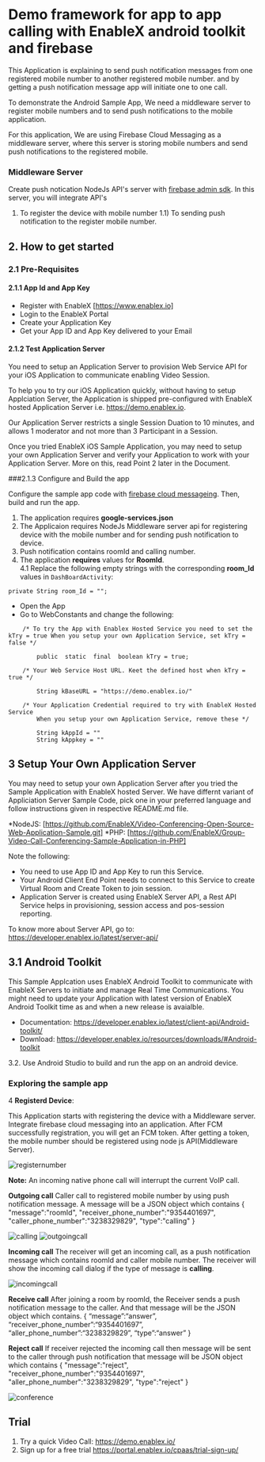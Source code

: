 # Demo framework for app to app calling with EnableX android toolkit and firebase 

This Application is explaining to send push notification messages from one registered mobile number to another registered mobile number. and by getting a push notification message app will initiate one to one call.

To demonstrate the Android Sample App, We need a middleware server to register mobile numbers and to send push notifications to the mobile application.

For this application, We are using Firebase Cloud Messaging as a middleware server, where this server is storing mobile numbers and send push notifications to the registered mobile.

### Middleware Server
Create push notication NodeJs API's server with [firebase admin sdk](https://firebase.google.com/docs/admin/setup). In this server, you will integrate API's 
1)    To register the device with mobile number 
1.1) To sending push notification to the register mobile number.

## 2. How to get started

### 2.1 Pre-Requisites

#### 2.1.1 App Id and App Key 

* Register with EnableX [https://www.enablex.io] 
* Login to the EnableX Portal
* Create your Application Key
* Get your App ID and App Key delivered to your Email

#### 2.1.2 Test Application Server

You need to setup an Application Server to provision Web Service API for your iOS Application to communicate enabling Video Session. 

To help you to try our iOS Application quickly, without having to setup Applciation Server, the Application is shipped pre-configured with EnableX hosted Application Server i.e. https://demo.enablex.io. 

Our Application Server restricts a single Session Duation to 10 minutes, and allows 1 moderator and not more than 3 Participant in a Session.

Once you tried EnableX iOS Sample Application, you may need to setup your own  Application Server and verify your Application to work with your Application Server.  More on this, read Point 2 later in the Document.

###2.1.3 Configure and Build the app

Configure the sample app code with [firebase cloud messageing](https://firebase.google.com/docs/android/setup). Then, build and run the app.
1. The application requires **google-services.json**
2. The Applicaion requires NodeJs Middleware server api for registering device with the mobile number and for sending push notification to device.
3. Push notification contains roomId and calling number.
2. The application **requires** values for **RoomId**.\
4.1 Replace the following empty strings with the corresponding **room_Id** values in `DashBoardActivity`:
```
private String room_Id = "";
```

* Open the App
* Go to WebConstants and change the following:
``` 
    /* To try the App with Enablex Hosted Service you need to set the kTry = true When you setup your own Application Service, set kTry = false */
        
        public  static  final  boolean kTry = true;
        
    /* Your Web Service Host URL. Keet the defined host when kTry = true */
    
        String kBaseURL = "https://demo.enablex.io/"
        
    /* Your Application Credential required to try with EnableX Hosted Service
        When you setup your own Application Service, remove these */
        
        String kAppId = ""  
        String kAppkey = ""  
 ```
 
 
 ## 3 Setup Your Own Application Server

 You may need to setup your own Application Server after you tried the Sample Application with EnableX hosted Server. We have differnt variant of Appliciation Server Sample Code, pick one in your preferred language and follow instructions given in respective README.md file.

 *NodeJS: [https://github.com/EnableX/Video-Conferencing-Open-Source-Web-Application-Sample.git]
 *PHP: [https://github.com/EnableX/Group-Video-Call-Conferencing-Sample-Application-in-PHP]

 Note the following:

 * You need to use App ID and App Key to run this Service.
 * Your Android Client End Point needs to connect to this Service to create Virtual Room and Create Token to join session.
 * Application Server is created using EnableX Server API, a Rest API Service helps in provisioning, session access and pos-session reporting.  

 To know more about Server API, go to:
 https://developer.enablex.io/latest/server-api/
 
 ## 3.1 Android Toolkit

 This Sample Applcation uses EnableX Android Toolkit to communicate with EnableX Servers to initiate and manage Real Time Communications. You might need to update your Application with latest version of EnableX Android Toolkit time as and when a new release is avaialble.  

 * Documentation: https://developer.enablex.io/latest/client-api/Android-toolkit/
 * Download: https://developer.enablex.io/resources/downloads/#Android-toolkit
 
 3.2. Use Android Studio to build and run the app on an android device.

### Exploring the sample app

4 **Registerd Device**: 

This Application starts with registering the device with a Middleware server. Integrate firebase cloud messaging into an application. After FCM successfully registration, you will get an FCM token. After getting a token, the mobile number should be registered using node js API(Middleware Server). 

![registernumber](./registernumber.png)

**Note:** An incoming native phone call will interrupt the current VoIP call.

**Outgoing call**
Caller call to registered mobile number by using push notification message. A message will be a JSON object which contains
{
	"message":"roomId",
	"receiver_phone_number":"9354401697",
	"caller_phone_number":"3238329829",
	"type":"calling"
}

![calling](./calling.png)
![outgoingcall](./outgoingcall.png)

**Incoming call**
The receiver will get an incoming call, as a push notification message which contains roomId and caller mobile number. The receiver will show the incoming call dialog if the type of message is **calling**.

![incomingcall](./incomingcall.png)

**Receive call**
After joining a room by roomId, the Receiver sends a push notification message to the caller. And that message will be the JSON object which contains.
{
“message”:“answer”,
“receiver_phone_number”:“9354401697”,
“aller_phone_number”:“3238329829”,
“type”:“answer”
}

**Reject call**
If receiver rejected the incoming call then message will be sent to the caller through push notification that message will be JSON object which contains
{
	"message":"reject",
	"receiver_phone_number":"9354401697",
	"aller_phone_number":"3238329829",
	"type":"reject"
}

![conference](./conference.png)


## Trial

1. Try a quick Video Call: https://demo.enablex.io/
2. Sign up for a free trial https://portal.enablex.io/cpaas/trial-sign-up/
